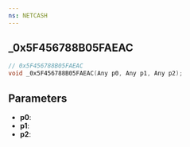 ```yaml
---
ns: NETCASH
---
```

## _0x5F456788B05FAEAC

```c
// 0x5F456788B05FAEAC
void _0x5F456788B05FAEAC(Any p0, Any p1, Any p2);
```


## Parameters
* **p0**: 
* **p1**: 
* **p2**: 

